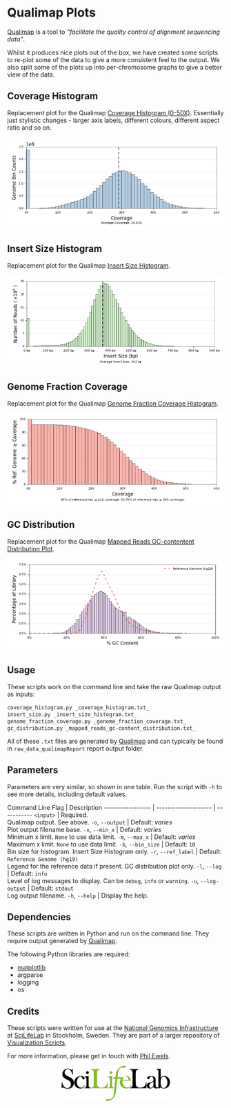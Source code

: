 # Qualimap Plots

[Qualimap](http://qualimap.bioinfo.cipf.es/) is a tool to
_"facilitate the quality control of alignment sequencing data"_.

Whilst it produces nice plots out of the box, we have created some scripts
to re-plot some of the data to give a more consistent feel to the output.
We also split some of the plots up into per-chromosome graphs to give
a better view of the data.

## Coverage Histogram
Replacement plot for the Qualimap
[Coverage Histogram (0-50X)](http://kokonech.github.io/qualimap/HG00096.chr20_bamqc/images_qualimapReport/genome_coverage_0to50_histogram.png).
Essentially just stylistic changes - larger axis labels, different colours,
different aspect ratio and so on.

![Coverage Histogram](../examples/qualimap_coverage.png)

## Insert Size Histogram
Replacement plot for the Qualimap
[Insert Size Histogram](http://kokonech.github.io/qualimap/HG00096.chr20_bamqc/images_qualimapReport/genome_insert_size_histogram.png).

![Insert Size Histogram](../examples/qualimap_insertsize.png)

## Genome Fraction Coverage
Replacement plot for the Qualimap
[Genome Fraction Coverage Histogram](http://kokonech.github.io/qualimap/HG00096.chr20_bamqc/images_qualimapReport/genome_coverage_quotes.png).

![Insert Size Histogram](../examples/genome_fraction.png)

## GC Distribution
Replacement plot for the Qualimap
[Mapped Reads GC-contentent Distribution Plot](http://kokonech.github.io/qualimap/HG00096.chr20_bamqc/images_qualimapReport/genome_gc_content_per_window.png).

![Insert Size Histogram](../examples/gc_distribution.png)

## Usage
These scripts work on the command line and take the raw Qualimap output as
inputs:

    coverage_histogram.py _coverage_histogram.txt_
    insert_size.py _insert_size_histogram.txt_
    genome_fraction_coverage.py _genome_fraction_coverage.txt_
    gc_distribution.py _mapped_reads_gc-content_distribution.txt_

All of these `.txt` files are generated
by [Qualimap](http://qualimap.bioinfo.cipf.es/) and can typically be found in
`raw_data_qualimapReport` report output folder.


## Parameters
Parameters are very similar, so shown in one table. Run the script with
`-h` to see more details, including default values.

Command Line Flag | Description
----------------- | -------------------- | -----------
`<input>` | Required.<br>Qualimap output. See above.
`-o`, `--output` | Default: _varies_<br>Plot output filename base. 
`-x`, `--min_x` | Default:  _varies_<br>Minimum x limit. `None` to use data limit.
`-m`, `--max_x` | Default:  _varies_<br>Maximum x limit. `None` to use data limit.
`-b`, `--bin_size` | Default: `10`<br>Bin size for histogram.  Insert Size Histogram only.
`-r`, `--ref_label` | Default: `Reference Genome (hg19)`<br>Legend for the reference data if present. GC distribution plot only.
`-l`, `--log` | Default: `info`<br>Level of log messages to display. Can be `debug`, `info` or `warning`.
`-u`, `--log-output` | Default: `stdout`<br>Log output filename.
`-h`, `--help` | Display the help.

## Dependencies

These scripts are written in Python and run on the command line. They require
output generated by [Qualimap](http://qualimap.bioinfo.cipf.es/).

The following Python libraries are required:

* [matplotlib](http://matplotlib.org/)
* argparse
* logging
* os

## Credits
These scripts were written for use at the 
[National Genomics Infrastructure](https://portal.scilifelab.se/genomics/)
at [SciLifeLab](http://www.scilifelab.se/) in Stockholm, Sweden. They are 
part of a larger repository of
[Visualization Scripts](https://github.com/SciLifeLab/visualizations).

For more information, please get in touch with
[Phil Ewels](https://github.com/ewels).

<p align="center"><a href="http://www.scilifelab.se/" target="_blank"><img src="../examples/SciLifeLab_logo.png" title="SciLifeLab"></a></p>
